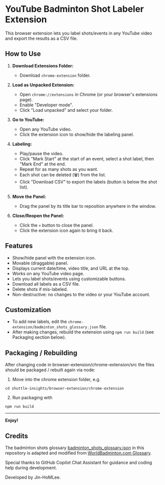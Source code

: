 # YouTube Badminton Shot Labeler Extension

This browser extension lets you label shots/events in any YouTube video and export the results as a CSV file.

## How to Use

1. **Download Extensions Folder:**
   - Download `chrome-extension` folder.

2. **Load as Unpacked Extension:**
   - Open `chrome://extensions` in Chrome (or your browser's extensions page).
   - Enable "Developer mode".
   - Click "Load unpacked" and select your folder.

3. **Go to YouTube:**
   - Open any YouTube video.
   - Click the extension icon to show/hide the labeling panel.

4. **Labeling:**
   - Play/pause the video. 
   - Click "Mark Start" at the start of an event, select a shot label, then "Mark End" at the end.
   - Repeat for as many shots as you want.
   - Each shot can be deleted (🗑️) from the list.
   - Click "Download CSV" to export the labels (button is below the shot list).

5. **Move the Panel:**
   - Drag the panel by its title bar to reposition anywhere in the window.

6. **Close/Reopen the Panel:**
   - Click the `×` button to close the panel.
   - Click the extension icon again to bring it back.

## Features

- Show/hide panel with the extension icon.
- Movable (draggable) panel.
- Displays current date/time, video title, and URL at the top.
- Works on any YouTube video page.
- Lets you label shots/events using customizable buttons.
- Download all labels as a CSV file.
- Delete shots if mis-labeled.
- Non-destructive: no changes to the video or your YouTube account.

## Customization

- To add new labels, edit the `chrome-extension/badminton_shots_glossary.json` file.
- After making changes, rebuild the extension using `npm run build` (see Packaging section below).

## Packaging / Rebuilding
After changing code in browser-extension/chrome-extension/src the files should be packaged / rebuilt again via node: 

1. Move into the chrome extension folder, e.g.  
```
cd shuttle-insights/browser-extension/chrome-extension
``` 
2. Run packaging with
```
npm run build
```


---

**Enjoy!**

## Credits

The badminton shots glossary [badminton_shots_glossary.json](chrome-extension/badminton_shots_glossary.json) in this repository is adapted and modified from [WorldBadminton.com Glossary](https://www.worldbadminton.com/glossary.htm). 

Special thanks to GitHub Copilot Chat Assistant for guidance and coding help during development.

Developed by Jin-HoMLee. 